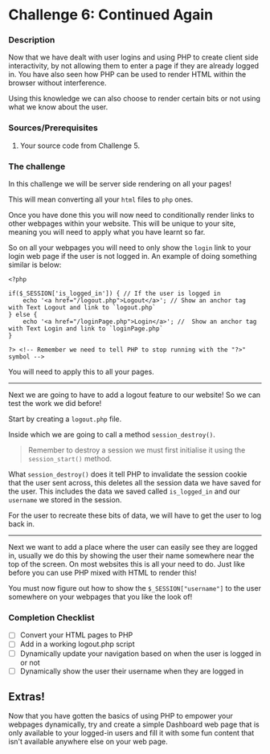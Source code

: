 # Challenge 6: Continued Again

### Description

Now that we have dealt with user logins and using PHP to create client side interactivity, by not allowing them to enter
a page if they are already logged in. You have also seen how PHP can be used to render HTML within the browser without
interference.

Using this knowledge we can also choose to render certain bits or not using what we know about the user.

### Sources/Prerequisites

1. Your source code from Challenge 5.

### The challenge

In this challenge we will be server side rendering on all your pages!

This will mean converting all your `html` files to `php` ones.

Once you have done this you will now need to conditionally render links to other webpages within your website. This will
be unique to your site, meaning you will need to apply what you have learnt so far.

So on all your webpages you will need to only show the `login` link to your login web page if the user is not logged in.
An example of doing something similar is below:

```injectablephp
<?php

if($_SESSION['is_logged_in']) { // If the user is logged in
    echo '<a href="/logout.php">Logout</a>'; // Show an anchor tag with Text Logout and link to `logout.php`
} else {
    echo '<a href="/loginPage.php">Login</a>'; //  Show an anchor tag with Text Login and link to `loginPage.php`
}

?> <!-- Remember we need to tell PHP to stop running with the "?>" symbol -->
```

You will need to apply this to all your pages.

<hr>

Next we are going to have to add a logout feature to our website! So we can test the work we did before!

Start by creating a `logout.php` file.

Inside which we are going to call a method `session_destroy()`.
> Remember to destroy a session we must first initialise it using the `session_start()` method.

What `session_destroy()` does it tell PHP to invalidate the session cookie that the user sent across, this deletes all
the session data we have saved for the user. This includes the data we saved called `is_logged_in` and our `username` we
stored in the session.

For the user to recreate these bits of data, we will have to get the user to log back in.

<hr>

Next we want to add a place where the user can easily see they are logged in, usually we do this by showing the user
their name somewhere near the top of the screen. On most websites this is all your need to do. Just like before you can
use PHP mixed with HTML to render this!

You must now figure out how to show the `$_SESSION["username"]` to the user somewhere on your webpages that you like
the look of!

### Completion Checklist

- [ ] Convert your HTML pages to PHP
- [ ] Add in a working logout.php script
- [ ] Dynamically update your navigation based on when the user is logged in or not
- [ ] Dynamically show the user their username when they are logged in

## Extras!

Now that you have gotten the basics of using PHP to empower your webpages dynamically, try and create a simple Dashboard
web page that is only available to your logged-in users and fill it with some fun content that isn't available anywhere
else on your web page.